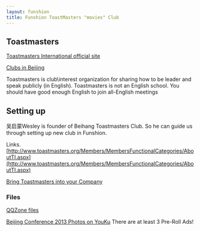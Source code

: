 ```yaml
---
layout: funshion
title: Funshion ToastMasters "movies" Club
---
```


## Toastmasters

[Toastmasters International official site](http://www.toastmasters.org/)

[Clubs in Beijing](http://reports.toastmasters.org/findaclub/searchresults.cfm?Country=China&State=&City=Beijing)

Toastmasters is club\interest organization for sharing how to be leader and speak publicly (in English). 
Toastmasters is not an English school. You should have good enough English to join all-English meetings

## Setting up

吴启蒙Wesley is founder of Beihang Toastmasters Club.
So he can guide us through setting up new club in Funshion.

Links.
[http://www.toastmasters.org/Members/MembersFunctionalCategories/AboutTI.aspx](http://www.toastmasters.org/Members/MembersFunctionalCategories/AboutTI.aspx)  

[Bring Toastmasters into your Company](http://www.toastmasters.org/Members/MembersFunctionalCategories/AboutTI/CompanyorCommunity.aspx)
  



### Files

[QQZone files](http://qun.qzone.qq.com/group#!/108260364/share)



[Beijing Conference 2013 Photos on YouKu](http://v.youku.com/v_show/id_XNTU5NzcwNjM2.html) There are at least 3 Pre-Roll Ads!
  

